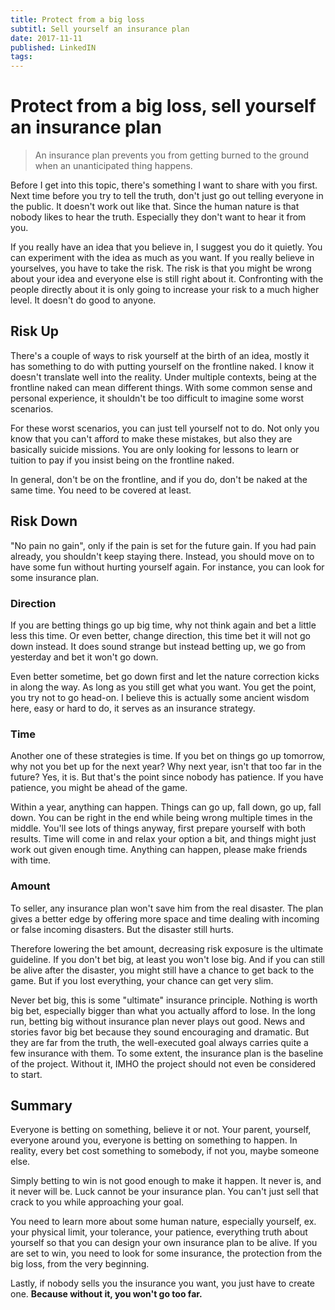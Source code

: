 ```yaml
---
title: Protect from a big loss
subtitl: Sell yourself an insurance plan
date: 2017-11-11
published: LinkedIN
tags:  
---
```


# Protect from a big loss, sell yourself an insurance plan 

> An insurance plan prevents you from getting burned to the ground when an unanticipated thing happens.

Before I get into this topic, there's something I want to share with you first. Next time before you try to tell the truth, don't just go out telling everyone in the public. It doesn't work out like that. Since the human nature is that nobody likes to hear the truth. Especially they don't want to hear it from you.

If you really have an idea that you believe in, I suggest you do it quietly. You can experiment with the idea as much as you want. If you really believe in yourselves, you have to take the risk. The risk is that you might be wrong about your idea and everyone else is still right about it. Confronting with the people directly about it is only going to increase your risk to a much higher level. It doesn't do good to anyone.

## Risk Up

There's a couple of ways to risk yourself at the birth of an idea, mostly it has something to do with putting yourself on the frontline naked. I know it doesn't translate well into the reality. Under multiple contexts, being at the frontline naked can mean different things. With some common sense and personal experience, it shouldn't be too difficult to imagine some worst scenarios.

For these worst scenarios, you can just tell yourself not to do. Not only you know that you can't afford to make these mistakes, but also they are basically suicide missions. You are only looking for lessons to learn or tuition to pay if you insist being on the frontline naked.

In general, don't be on the frontline, and if you do, don't be naked at the same time. You need to be covered at least.

## Risk Down

"No pain no gain", only if the pain is set for the future gain. If you had pain already, you shouldn't keep staying there. Instead, you should move on to have some fun without hurting yourself again. For instance, you can look for some insurance plan.

### Direction

If you are betting things go up big time, why not think again and bet a little less this time. Or even better, change direction, this time bet it will not go down instead. It does sound strange but instead betting up, we go from yesterday and bet it won't go down.

Even better sometime, bet go down first and let the nature correction kicks in along the way. As long as you still get what you want. You get the point, you try not to go head-on. I believe this is actually some ancient wisdom here, easy or hard to do, it serves as an insurance strategy.

### Time

Another one of these strategies is time. If you bet on things go up tomorrow, why not you bet up for the next year? Why next year, isn't that too far in the future? Yes, it is. But that's the point since nobody has patience. If you have patience, you might be ahead of the game.

Within a year, anything can happen. Things can go up, fall down, go up, fall down. You can be right in the end while being wrong multiple times in the middle. You'll see lots of things anyway, first prepare yourself with both results. Time will come in and relax your option a bit, and things might just work out given enough time. Anything can happen, please make friends with time.

### Amount

To seller, any insurance plan won't save him from the real disaster. The plan gives a better edge by offering more space and time dealing with incoming or false incoming disasters. But the disaster still hurts.

Therefore lowering the bet amount, decreasing risk exposure is the ultimate guideline. If you don't bet big, at least you won't lose big. And if you can still be alive after the disaster, you might still have a chance to get back to the game. But if you lost everything, your chance can get very slim.

Never bet big, this is some "ultimate" insurance principle. Nothing is worth big bet, especially bigger than what you actually afford to lose. In the long run, betting big without insurance plan never plays out good. News and stories favor big bet because they sound encouraging and dramatic. But they are far from the truth, the well-executed goal always carries quite a few insurance with them. To some extent, the insurance plan is the baseline of the project. Without it, IMHO the project should not even be considered to start.

## Summary
Everyone is betting on something, believe it or not. Your parent, yourself, everyone around you, everyone is betting on something to happen. In reality, every bet cost something to somebody, if not you, maybe someone else.

Simply betting to win is not good enough to make it happen. It never is, and it never will be. Luck cannot be your insurance plan. You can't just sell that crack to you while approaching your goal.

You need to learn more about some human nature, especially yourself, ex. your physical limit, your tolerance, your patience, everything truth about yourself so that you can design your own insurance plan to be alive. If you are set to win, you need to look for some insurance, the protection from the big loss, from the very beginning.

Lastly, if nobody sells you the insurance you want, you just have to create one. **Because without it, you won't go too far.**


